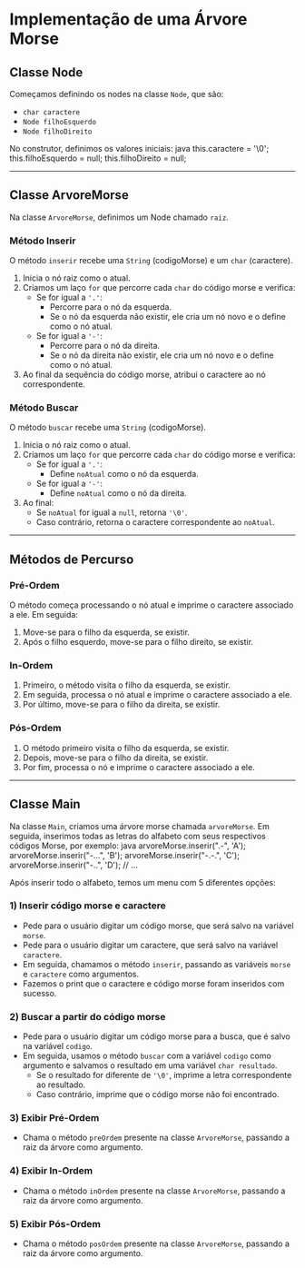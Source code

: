 # Implementação de uma Árvore Morse

## Classe Node
Começamos definindo os nodes na classe `Node`, que são:
- `char caractere`
- `Node filhoEsquerdo`
- `Node filhoDireito`

No construtor, definimos os valores iniciais:
java
this.caractere = '\0';
this.filhoEsquerdo = null;
this.filhoDireito = null;


---

## Classe ArvoreMorse
Na classe `ArvoreMorse`, definimos um Node chamado `raiz`.

### Método Inserir
O método `inserir` recebe uma `String` (codigoMorse) e um `char` (caractere).

1. Inicia o nó raiz como o atual.
2. Criamos um laço `for` que percorre cada `char` do código morse e verifica:
   - Se for igual a `'.'`:
     - Percorre para o nó da esquerda.
     - Se o nó da esquerda não existir, ele cria um nó novo e o define como o nó atual.
   - Se for igual a `'-'`:
     - Percorre para o nó da direita.
     - Se o nó da direita não existir, ele cria um nó novo e o define como o nó atual.
3. Ao final da sequência do código morse, atribui o caractere ao nó correspondente.

### Método Buscar
O método `buscar` recebe uma `String` (codigoMorse).

1. Inicia o nó raiz como o atual.
2. Criamos um laço `for` que percorre cada `char` do código morse e verifica:
   - Se for igual a `'.'`:
     - Define `noAtual` como o nó da esquerda.
   - Se for igual a `'-'`:
     - Define `noAtual` como o nó da direita.
3. Ao final:
   - Se `noAtual` for igual a `null`, retorna `'\0'`.
   - Caso contrário, retorna o caractere correspondente ao `noAtual`.

---

## Métodos de Percurso

### Pré-Ordem
O método começa processando o nó atual e imprime o caractere associado a ele. Em seguida:
1. Move-se para o filho da esquerda, se existir.
2. Após o filho esquerdo, move-se para o filho direito, se existir.

### In-Ordem
1. Primeiro, o método visita o filho da esquerda, se existir.
2. Em seguida, processa o nó atual e imprime o caractere associado a ele.
3. Por último, move-se para o filho da direita, se existir.

### Pós-Ordem
1. O método primeiro visita o filho da esquerda, se existir.
2. Depois, move-se para o filho da direita, se existir.
3. Por fim, processa o nó e imprime o caractere associado a ele.

---

## Classe Main

Na classe `Main`, criamos uma árvore morse chamada `arvoreMorse`. Em seguida, inserimos todas as letras do alfabeto com seus respectivos códigos Morse, por exemplo:
java
arvoreMorse.inserir(".-", 'A');
arvoreMorse.inserir("-...", 'B');
arvoreMorse.inserir("-.-.", 'C');
arvoreMorse.inserir("-..", 'D');
// ...


Após inserir todo o alfabeto, temos um menu com 5 diferentes opções:

### 1) Inserir código morse e caractere
- Pede para o usuário digitar um código morse, que será salvo na variável `morse`.
- Pede para o usuário digitar um caractere, que será salvo na variável `caractere`.
- Em seguida, chamamos o método `inserir`, passando as variáveis `morse` e `caractere` como argumentos.
- Fazemos o print que o caractere e código morse foram inseridos com sucesso.

### 2) Buscar a partir do código morse
- Pede para o usuário digitar um código morse para a busca, que é salvo na variável `codigo`.
- Em seguida, usamos o método `buscar` com a variável `codigo` como argumento e salvamos o resultado em uma variável `char resultado`.
  - Se o resultado for diferente de `'\0'`, imprime a letra correspondente ao resultado.
  - Caso contrário, imprime que o código morse não foi encontrado.

### 3) Exibir Pré-Ordem
- Chama o método `preOrdem` presente na classe `ArvoreMorse`, passando a raiz da árvore como argumento.

### 4) Exibir In-Ordem
- Chama o método `inOrdem` presente na classe `ArvoreMorse`, passando a raiz da árvore como argumento.

### 5) Exibir Pós-Ordem
- Chama o método `posOrdem` presente na classe `ArvoreMorse`, passando a raiz da árvore como argumento.
